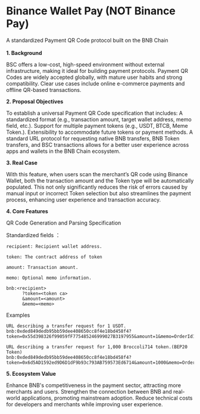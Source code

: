 # Binance Wallet Pay (NOT Binance Pay)
A standardized Payment QR Code protocol built on the BNB Chain </br></br>
**1. Background**
   
BSC offers a low-cost, high-speed environment without external infrastructure, making it ideal for building payment protocols.
Payment QR Codes are widely accepted globally, with mature user habits and strong compatibility.
Clear use cases include online e-commerce payments and offline QR-based transactions.

**2. Proposal Objectives**
   
To establish a universal Payment QR Code specification that includes:
A standardized format (e.g., transaction amount, target wallet address, memo field, etc.).
Support for multiple payment tokens (e.g., USDT, BTCB, Meme Token.).
Extensibility to accommodate future tokens or payment methods.
A standard URL protocol for requesting native BNB transfers, BNB Token transfers, and BSC transactions allows for a better user experience across apps and wallets in the BNB Chain ecosystem.

**3. Real Case**

With this feature, when users scan the merchant’s QR code using Binance Wallet, both the transaction amount and the Token type will be automatically populated. This not only significantly reduces the risk of errors caused by manual input or incorrect Token selection but also streamlines the payment process, enhancing user experience and transaction accuracy.

**4. Core Features**
   
QR Code Generation and Parsing Specification

Standardized fields ：
```
recipient: Recipient wallet address.

token: The contract address of token

amount: Transaction amount.

memo: Optional memo information.
```

```vb.net
bnb:<recipient>
      ?token=<token ca>
      &amount=<amount>
      &memo=<memo>
```

Examples
```vb.net
URL describing a transfer request for 1 USDT.
bnb:0xded849dedb95bb59dee408650cc8f4e18bd458f4?token=0x55d398326f99059fF775485246999027B3197955&amount=1&memo=OrderId12345
```

```vb.net
URL describing a transfer request for 1,000 Broccoli714 token.(BEP20 Token)
bnb:0xded849dedb95bb59dee408650cc8f4e18bd458f4?token=0x6d5AD1592ed9D6D1dF9b93c793AB759573Ed6714&amount=1000&memo=OrderId12345
```

**5. Ecosystem Value**
   
Enhance BNB's competitiveness in the payment sector, attracting more merchants and users.
Strengthen the connection between BNB and real-world applications, promoting mainstream adoption.
Reduce technical costs for developers and merchants while improving user experience.
